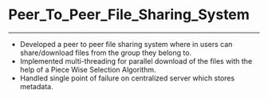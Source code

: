 # Peer_To_Peer_File_Sharing_System
----
- Developed a peer to peer file sharing system where in users can share/download files from the group they belong to.
- Implemented multi-threading for parallel download of the files with the help of a Piece Wise Selection Algorithm.
- Handled single point of failure on centralized server which stores metadata.
